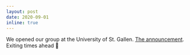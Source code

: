 ```yaml
---
layout: post
date: 2020-09-01
inline: true
---
```


We opened our group at the University of St. Gallen.
<a href="https://www.unisg.ch/en/wissen/newsroom/aktuell/rssnews/leute/2020/september/berufung-guido-salvaneschi-1september2020" target="_blank">The announcement</a>.
Exiting times ahead 🚀
